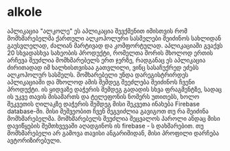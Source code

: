 # alkole
აპლიკაცია "ალკოლე"
ეს აპლიკაცია შევქმენით იმისთვის რომ მომხმარებელმა ქართული ალკოჰოლური სასმელები შეიძინოს სახლიდან გაუსვლელად, ძალიან მარტივად და კომფორტულად.
აპლიკაციაში გვაქვს 20 სხვადასხვა სახეობის პროდუქტი, რომელთა შორის მხოლოდ ერთის არჩევა შეუძლია მომხმარებელს ერთ ჯერზე, რადგანაც ეს აპლიკაცია ძირითადად იმ 
ხალხისთვისაა გათვლილი, ვინც სასაჩუქრედ ეძებს ალკოჰოლურ სასმელს.
მომხარებელი უნდა დარეგისტრირდეს აპლიკაციაში და მხოლოდ ამის შემდეგ შეეძლება შეიძინოს ჩვენი პროდუქტი.
ის ყიდვაზე დაჭერის შემდეგ გადადის სხვა ფრაგმენტზე, სადაც ის უკვე თავის მისამართს და ტელეფონის ნომერს უთითებს, ხოლო შეკვეთის ღილაკზე დაჭერის შემდეგ მისი შეკვეთა ინახება Firebase database-ში.
მისი მეშვეობით ჩვენ შეგვიძლია გავიგოთ თუ რა შეიძინა მომხმარებელმა. მომხმარებელს შეუძლია შეცვალოს პაროლი ანდაც მისი დავიწყების შემთხვევაში აღადგინოს ის firebase - ს დახმარებით.
თუ მომხმარებელი არ გამოვა თავისი ანგარიშიდან, მისი პროფილი დარჩება ავტორიზირებული.

